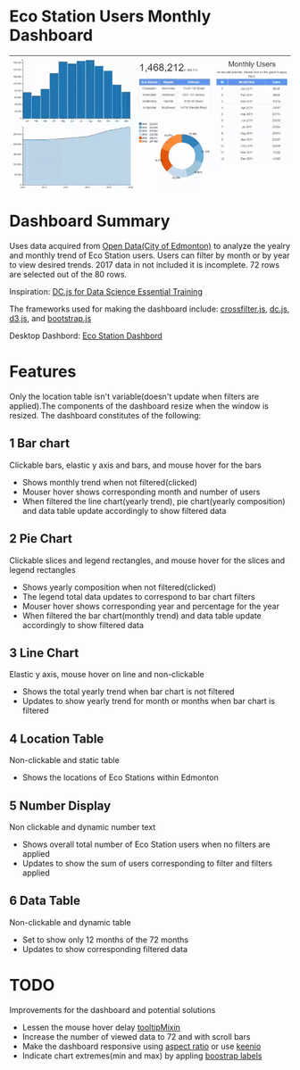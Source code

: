 # Eco Station Users Monthly Dashboard
![](Eco-Stations.gif)

# Dashboard Summary
Uses data acquired from [Open Data(City of Edmonton)](https://dashboard.edmonton.ca/Dashboard/Eco-Station-Users-Monthly/2zer-fm7k) to analyze the yealry and monthly trend of Eco Station users. Users can filter by month or by year to view desired trends. 2017 data in not included it is incomplete. 72 rows are selected out of the 80 rows.

Inspiration: [DC.js for Data Science Essential Training](https://www.lynda.com/JavaScript-tutorials/DC-js-Data-Science-Essential-Training/540535-2.html)

The frameworks used for making the dashboard include:
[crossfilter.js](http://square.github.io/crossfilter/), [dc.js](https://dc-js.github.io/dc.js/), [d3.js](https://d3js.org/), and [bootstrap.js](https://getbootstrap.com/docs/3.3/javascript/)

Desktop Dashbord: [Eco Station Dashbord](https://mikelotis.github.io/Edmonton-Eco-Stations/)

# Features
Only the location table isn't variable(doesn't update when filters are applied).The components of the dashboard resize when the window is resized. The dashboard constitutes of the following:
## 1 Bar chart
Clickable bars, elastic y axis and bars, and mouse hover for the bars
* Shows monthly trend when not filtered(clicked)
* Mouser hover shows corresponding month and number of users
* When filtered the line chart(yearly trend), pie chart(yearly composition) and data table update accordingly to show filtered data
## 2 Pie Chart
Clickable slices and legend rectangles, and mouse hover for the slices and legend rectangles
* Shows yearly composition when not filtered(clicked)
* The legend total data updates to correspond to bar chart filters
* Mouser hover shows corresponding year and percentage for the year
* When filtered the bar chart(monthly trend) and data table update accordingly to show filtered data
## 3 Line Chart
Elastic y axis, mouse hover on line and non-clickable
* Shows the total yearly trend when bar chart is not filtered
* Updates to show yearly trend for month or months when bar chart is filtered
## 4 Location Table
Non-clickable and static table
* Shows the locations of Eco Stations within Edmonton
## 5 Number Display
Non clickable and dynamic number text
* Shows overall total number of Eco Station users when no filters are applied
* Updates to show the sum of users corresponding to filter and filters applied
## 6 Data Table
Non-clickable and dynamic table
* Set to show only 12 months of the 72 months
* Updates to show corresponding filtered data

# TODO
Improvements for the dashboard and potential solutions
* Lessen the mouse hover delay [tooltipMixin](https://github.com/Intellipharm/dc-addons)
* Increase the number of viewed data to 72 and with scroll bars
* Make the dashboard responsive using [aspect ratio](https://blog.webkid.io/responsive-chart-usability-d3/) or use [keenio](https://keen.github.io/dashboards/)
* Indicate chart extremes(min and max) by appling [boostrap labels](https://getbootstrap.com/docs/3.3/components/#labels)


